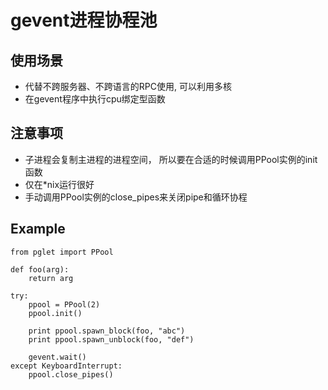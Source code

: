 # gevent进程协程池 #

使用场景
--
- 代替不跨服务器、不跨语言的RPC使用, 可以利用多核
- 在gevent程序中执行cpu绑定型函数

注意事项
--
- 子进程会复制主进程的进程空间， 所以要在合适的时候调用PPool实例的init函数
- 仅在*nix运行很好
- 手动调用PPool实例的close_pipes来关闭pipe和循环协程

Example
--

	from pglet import PPool
	
    def foo(arg):
        return arg
        
    try:
        ppool = PPool(2)
        ppool.init()

        print ppool.spawn_block(foo, "abc")
        print ppool.spawn_unblock(foo, "def")
        
        gevent.wait()
    except KeyboardInterrupt:
        ppool.close_pipes()